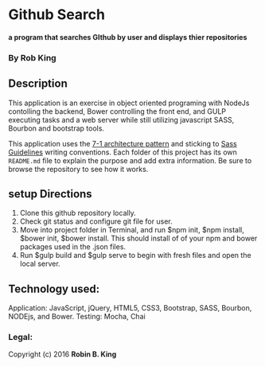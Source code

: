 # Github Search

#### a program that searches GIthub by user and displays thier repositories

### By Rob King

## Description
This application is an exercise in object oriented programing with NodeJs contolling the backend, Bower controlling the front end, and GULP executing tasks and a web server while still utilizing javascript SASS, Bourbon and bootstrap tools.

This application uses the [7-1 architecture pattern](http://sass-guidelin.es/#architecture) and sticking to [Sass Guidelines](http://sass-guidelin.es) writing conventions.
Each folder of this project has its own `README.md` file to explain the purpose and add extra information. Be sure to browse the repository to see how it works.


## setup Directions
1. Clone this github repository locally.
2. Check git status and configure git file for user.
3. Move into project folder in Terminal, and run $npm init, $npm install, $bower init, $bower install. This should install of of your npm and bower packages used in the .json files.
4. Run $gulp build and $gulp serve to begin with fresh files and open the local server.

## Technology used:
Application: JavaScript, jQuery, HTML5, CSS3, Bootstrap, SASS, Bourbon, NODEjs, and Bower.
Testing: Mocha, Chai

### Legal:
Copyright (c) 2016 **Robin B. King**
